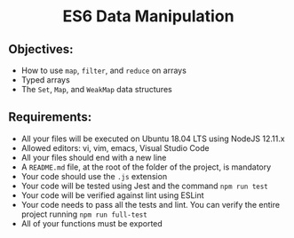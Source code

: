 <h1 align="center"> ES6 Data Manipulation </h1>

## Objectives:
- How to use `map`, `filter`, and `reduce` on arrays
- Typed arrays
- The `Set`, `Map`, and `WeakMap` data structures

## Requirements:
- All your files will be executed on Ubuntu 18.04 LTS using NodeJS 12.11.x
- Allowed editors: vi, vim, emacs, Visual Studio Code
- All your files should end with a new line
- A `README.md` file, at the root of the folder of the project, is mandatory
- Your code should use the `.js` extension
- Your code will be tested using Jest and the command `npm run test`
- Your code will be verified against lint using ESLint
- Your code needs to pass all the tests and lint. You can verify the entire project running `npm run full-test`
- All of your functions must be exported
